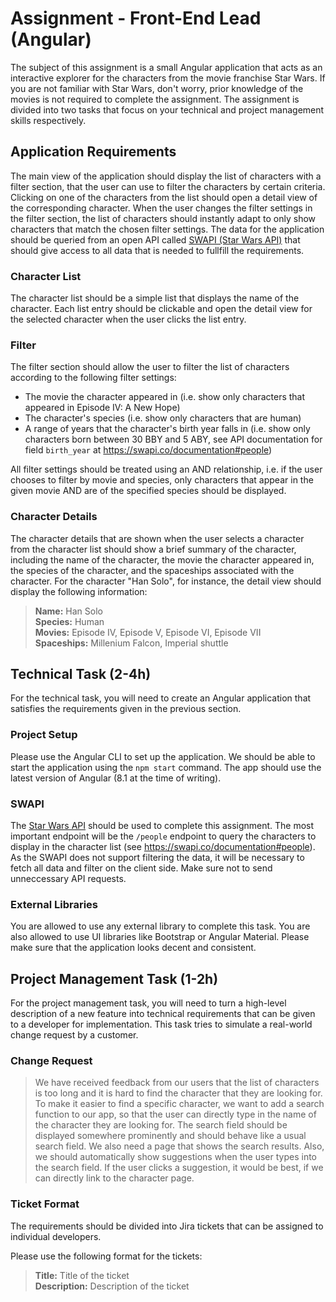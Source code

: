 # Assignment - Front-End Lead (Angular)

The subject of this assignment is a small Angular application that acts as an interactive explorer for the characters from the movie franchise Star Wars.  If you are not familiar with Star Wars, don't worry, prior knowledge of the movies is not required to complete the assignment. The assignment is divided into two tasks that focus on your technical and project management skills respectively.

## Application Requirements

The main view of the application should display the list of characters with a filter section, that the user can use to filter the characters by certain criteria. Clicking on one of the characters from the list should open a detail view of the corresponding character. When the user changes the filter settings in the filter section, the list of characters should instantly adapt to only show characters that match the chosen filter settings. The data for the application should be queried from an open API called [SWAPI (Star Wars API)](https://swapi.co/) that should give access to all data that is needed to fullfill the requirements.

### Character List
The character list should be a simple list that displays the name of the character. Each list entry should be clickable and open the detail view for the selected character when the user clicks the list entry.

### Filter
The filter section should allow the user to filter the list of characters according to the following filter settings:

* The movie the character appeared in (i.e. show only characters that appeared in Episode IV: A New Hope)
* The character's species (i.e. show only characters that are human)
* A range of years that the character's birth year falls in (i.e. show only characters born between 30 BBY and 5 ABY, see API documentation for field `birth_year` at https://swapi.co/documentation#people)

All filter settings should be treated using an AND relationship, i.e. if the user chooses to filter by movie and species, only characters that appear in the given movie AND are of the specified species should be displayed.

### Character Details
The character details that are shown when the user selects a character from the character list should show a brief summary of the character, including the name of the character, the movie the character appeared in, the species of the character, and the spaceships associated with the character. For the character "Han Solo", for instance, the detail view should display the following information:

> **Name:** Han Solo  
> **Species:** Human  
> **Movies:** Episode IV, Episode V, Episode VI, Episode VII  
> **Spaceships:** Millenium Falcon, Imperial shuttle  

## Technical Task (2-4h)

For the technical task, you will need to create an Angular application that satisfies the requirements given in the previous section. 

### Project Setup
Please use the Angular CLI to set up the application. We should be able to start the application using the `npm start` command. The app should use the latest version of Angular (8.1 at the time of writing).

### SWAPI
The [Star Wars API](https://swapi.co/) should be used to complete this assignment. The most important endpoint will be the `/people` endpoint to query the characters to display in the character list (see https://swapi.co/documentation#people). As the SWAPI does not support filtering the data, it will be necessary to fetch all data and filter on the client side. Make sure not to send unneccessary API requests.

### External Libraries
You are allowed to use any external library to complete this task. You are also allowed to use UI libraries like Bootstrap or Angular Material. Please make sure that the application looks decent and consistent.

## Project Management Task (1-2h)

For the project management task, you will need to turn a high-level description of a new feature into technical requirements that can be given to a developer for implementation. This task tries to simulate a real-world change request by a customer.

### Change Request

> We have received feedback from our users that the list of characters is too long and it is hard to find the character that they are looking for. To make it easier to find a specific character, we want to add a search function to our app, so that the user can directly type in the name of the character they are looking for. The search field should be displayed somewhere prominently and should behave like a usual search field. We also need a page that shows the search results. Also, we should automatically show suggestions when the user types into the search field. If the user clicks a suggestion, it would be best, if we can directly link to the character page.

### Ticket Format

The requirements should be divided into Jira tickets that can be assigned to individual developers.

Please use the following format for the tickets:

> **Title:** Title of the ticket  
> **Description:** Description of the ticket
